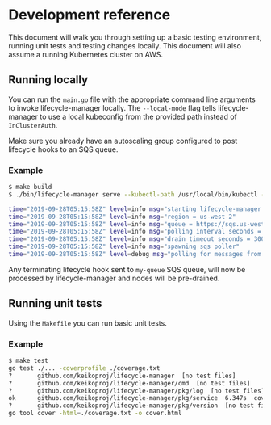 # Development reference

This document will walk you through setting up a basic testing environment, running unit tests and testing changes locally.
This document will also assume a running Kubernetes cluster on AWS.

## Running locally

You can run the `main.go` file with the appropriate command line arguments to invoke lifecycle-manager locally.
The `--local-mode` flag tells lifecycle-manager to use a local kubeconfig from the provided path instead of `InClusterAuth`.

Make sure you already have an autoscaling group configured to post lifecycle hooks to an SQS queue.

### Example

```bash
$ make build
$ ./bin/lifecycle-manager serve --kubectl-path /usr/local/bin/kubectl --local-mode /path/to/.kube/config --queue-name my-queue --region us-west-2

time="2019-09-28T05:15:58Z" level=info msg="starting lifecycle-manager service v0.2.0"
time="2019-09-28T05:15:58Z" level=info msg="region = us-west-2"
time="2019-09-28T05:15:58Z" level=info msg="queue = https://sqs.us-west-2.amazonaws.com/123456789012/my-queue"
time="2019-09-28T05:15:58Z" level=info msg="polling interval seconds = 10"
time="2019-09-28T05:15:58Z" level=info msg="drain timeout seconds = 300"
time="2019-09-28T05:15:58Z" level=info msg="spawning sqs poller"
time="2019-09-28T05:15:58Z" level=debug msg="polling for messages from queue"
```

Any terminating lifecycle hook sent to `my-queue` SQS queue, will now be processed by lifecycle-manager and nodes will be pre-drained.

## Running unit tests

Using the `Makefile` you can run basic unit tests.

### Example

```bash
$ make test
go test ./... -coverprofile ./coverage.txt
?       github.com/keikoproj/lifecycle-manager  [no test files]
?       github.com/keikoproj/lifecycle-manager/cmd  [no test files]
?       github.com/keikoproj/lifecycle-manager/pkg/log  [no test files]
ok      github.com/keikoproj/lifecycle-manager/pkg/service  6.347s  coverage: 63.8% of statements
?       github.com/keikoproj/lifecycle-manager/pkg/version  [no test files]
go tool cover -html=./coverage.txt -o cover.html
```
